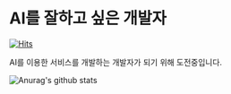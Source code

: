 # AI를 잘하고 싶은 개발자
[![Hits](https://hits.seeyoufarm.com/api/count/incr/badge.svg?url=https%3A%2F%2Fgithub.com%2Fyesicakim&count_bg=%2379C83D&title_bg=%23555555&icon=googlekeep.svg&icon_color=%23E7E7E7&title=visits&edge_flat=false)](https://hits.seeyoufarm.com)

AI를 이용한 서비스를 개발하는 개발자가 되기 위해 도전중입니다.

![Anurag's github stats](https://github-readme-stats.vercel.app/api?username=yesicakim&show_icons=true&hide=issues,prs)
